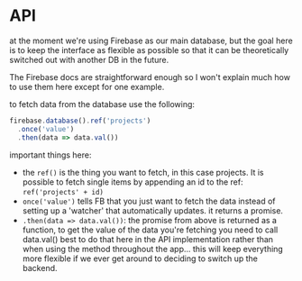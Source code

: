 # API

at the moment we're using Firebase as our main database, but the goal here is to keep the interface as flexible as possible so that it can be theoretically switched out with another DB in the future.

The Firebase docs are straightforward enough so I won't explain much how to use them here except for one example.

to fetch data from the database use the following:

```javascript
firebase.database().ref('projects')
  .once('value')
  .then(data => data.val())
```

important things here: 
- the `ref()` is the thing you want to fetch, in this case projects.  It is possible to fetch single items by appending an id to the ref: `ref('projects' + id)`
- `once('value')` tells FB that you just want to fetch the data instead of setting up a 'watcher' that automatically updates.  it returns a promise.
- `.then(data => data.val())`: the promise from above is returned as a function, to get the value of the data you're fetching you need to call data.val()  best to do that here in the API implementation rather than when using the method throughout the app... this will keep everything more flexible if we ever get around to deciding to switch up the backend.